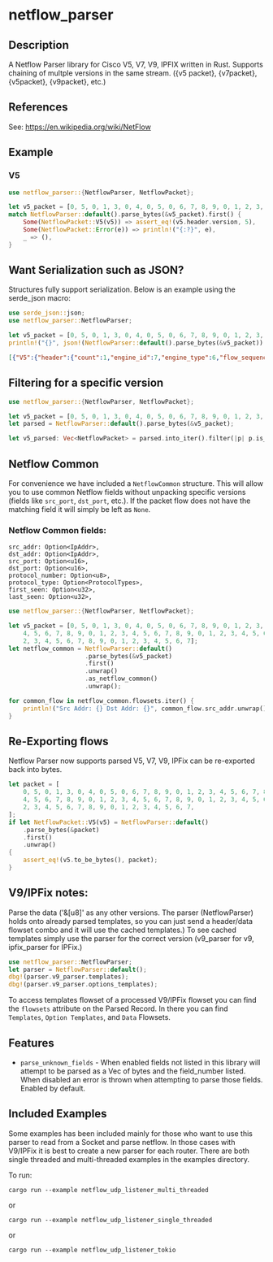 # netflow_parser

## Description

A Netflow Parser library for Cisco V5, V7, V9, IPFIX written in Rust.
Supports chaining of multple versions in the same stream.  ({v5 packet}, {v7packet}, {v5packet}, {v9packet}, etc.)

## References
See: <https://en.wikipedia.org/wiki/NetFlow>

## Example

### V5

```rust
use netflow_parser::{NetflowParser, NetflowPacket};

let v5_packet = [0, 5, 0, 1, 3, 0, 4, 0, 5, 0, 6, 7, 8, 9, 0, 1, 2, 3, 4, 5, 6, 7, 8, 9, 0, 1, 2, 3, 4, 5, 6, 7, 8, 9, 0, 1, 2, 3, 4, 5, 6, 7, 8, 9, 0, 1, 2, 3, 4, 5, 6, 7, 8, 9, 0, 1, 2, 3, 4, 5, 6, 7, 8, 9, 0, 1, 2, 3, 4, 5, 6, 7,];
match NetflowParser::default().parse_bytes(&v5_packet).first() {
    Some(NetflowPacket::V5(v5)) => assert_eq!(v5.header.version, 5),
    Some(NetflowPacket::Error(e)) => println!("{:?}", e),
    _ => (),
}
```

## Want Serialization such as JSON?
Structures fully support serialization.  Below is an example using the serde_json macro:
```rust
use serde_json::json;
use netflow_parser::NetflowParser;

let v5_packet = [0, 5, 0, 1, 3, 0, 4, 0, 5, 0, 6, 7, 8, 9, 0, 1, 2, 3, 4, 5, 6, 7, 8, 9, 0, 1, 2, 3, 4, 5, 6, 7, 8, 9, 0, 1, 2, 3, 4, 5, 6, 7, 8, 9, 0, 1, 2, 3, 4, 5, 6, 7, 8, 9, 0, 1, 2, 3, 4, 5, 6, 7, 8, 9, 0, 1, 2, 3, 4, 5, 6, 7,];
println!("{}", json!(NetflowParser::default().parse_bytes(&v5_packet)).to_string());
```

```json
[{"V5":{"header":{"count":1,"engine_id":7,"engine_type":6,"flow_sequence":33752069,"sampling_interval":2057,"sys_up_time":{"nanos":672000000,"secs":50332},"unix_nsecs":134807553,"unix_secs":83887623,"version":5},"sets":[{"d_octets":66051,"d_pkts":101124105,"dst_addr":"4.5.6.7","dst_as":515,"dst_mask":5,"dst_port":1029,"first":{"nanos":87000000,"secs":67438},"input":515,"last":{"nanos":553000000,"secs":134807},"next_hop":"8.9.0.1","output":1029,"pad1":6,"pad2":1543,"protocol_number":8,"protocol_type":"Egp","src_addr":"0.1.2.3","src_as":1,"src_mask":4,"src_port":515,"tcp_flags":7,"tos":9}]}}]
```

## Filtering for a specific version

```rust
use netflow_parser::{NetflowParser, NetflowPacket};

let v5_packet = [0, 5, 0, 1, 3, 0, 4, 0, 5, 0, 6, 7, 8, 9, 0, 1, 2, 3, 4, 5, 6, 7, 8, 9, 0, 1, 2, 3, 4, 5, 6, 7, 8, 9, 0, 1, 2, 3, 4, 5, 6, 7, 8, 9, 0, 1, 2, 3, 4, 5, 6, 7, 8, 9, 0, 1, 2, 3, 4, 5, 6, 7, 8, 9, 0, 1, 2, 3, 4, 5, 6, 7,];
let parsed = NetflowParser::default().parse_bytes(&v5_packet);

let v5_parsed: Vec<NetflowPacket> = parsed.into_iter().filter(|p| p.is_v5()).collect();
```

## Netflow Common

For convenience we have included a `NetflowCommon` structure.  This will allow you to use common
Netflow fields without unpacking specific versions (fields like `src_port`, `dst_port`, etc.).  If the
packet flow does not have the matching field it will simply be left as `None`.

### Netflow Common fields:
```
src_addr: Option<IpAddr>,
dst_addr: Option<IpAddr>,
src_port: Option<u16>,
dst_port: Option<u16>,
protocol_number: Option<u8>,
protocol_type: Option<ProtocolTypes>,
first_seen: Option<u32>,
last_seen: Option<u32>,
```

```rust
use netflow_parser::{NetflowParser, NetflowPacket};

let v5_packet = [0, 5, 0, 1, 3, 0, 4, 0, 5, 0, 6, 7, 8, 9, 0, 1, 2, 3, 4, 5, 6, 7, 8, 9, 0, 1, 2, 3,
    4, 5, 6, 7, 8, 9, 0, 1, 2, 3, 4, 5, 6, 7, 8, 9, 0, 1, 2, 3, 4, 5, 6, 7, 8, 9, 0, 1,
    2, 3, 4, 5, 6, 7, 8, 9, 0, 1, 2, 3, 4, 5, 6, 7];
let netflow_common = NetflowParser::default()
                     .parse_bytes(&v5_packet)
                     .first()
                     .unwrap()
                     .as_netflow_common()
                     .unwrap();

for common_flow in netflow_common.flowsets.iter() {
    println!("Src Addr: {} Dst Addr: {}", common_flow.src_addr.unwrap(), common_flow.dst_addr.unwrap());
}
```

## Re-Exporting flows

Netflow Parser now supports parsed V5, V7, V9, IPFix can be re-exported back into bytes.
```rust
let packet = [
    0, 5, 0, 1, 3, 0, 4, 0, 5, 0, 6, 7, 8, 9, 0, 1, 2, 3, 4, 5, 6, 7, 8, 9, 0, 1, 2, 3,
    4, 5, 6, 7, 8, 9, 0, 1, 2, 3, 4, 5, 6, 7, 8, 9, 0, 1, 2, 3, 4, 5, 6, 7, 8, 9, 0, 1,
    2, 3, 4, 5, 6, 7, 8, 9, 0, 1, 2, 3, 4, 5, 6, 7,
];
if let NetflowPacket::V5(v5) = NetflowParser::default()
    .parse_bytes(&packet)
    .first()
    .unwrap()
{
    assert_eq!(v5.to_be_bytes(), packet);
}
```

## V9/IPFix notes:

Parse the data ('&[u8]' as any other versions.  The parser (NetflowParser) holds onto already parsed templates, so you can just send a header/data flowset combo and it will use the cached templates.)   To see cached templates simply use the parser for the correct version (v9_parser for v9, ipfix_parser for IPFix.)

```rust
use netflow_parser::NetflowParser;
let parser = NetflowParser::default();
dbg!(parser.v9_parser.templates);
dbg!(parser.v9_parser.options_templates);
```

To access templates flowset of a processed V9/IPFix flowset you can find the `flowsets` attribute on the Parsed Record.  In there you can find `Templates`, `Option Templates`, and `Data` Flowsets.

## Features

* `parse_unknown_fields` - When enabled fields not listed in this library will attempt to be parsed as a Vec of bytes and the field_number listed.  When disabled an error is thrown when attempting to parse those fields.  Enabled by default.

## Included Examples

Some examples has been included mainly for those who want to use this parser to read from a Socket and parse netflow.  In those cases with V9/IPFix it is best to create a new parser for each router.  There are both single threaded and multi-threaded examples in the examples directory.

To run:

```cargo run --example netflow_udp_listener_multi_threaded```

or 

```cargo run --example netflow_udp_listener_single_threaded```

or

```cargo run --example netflow_udp_listener_tokio```
